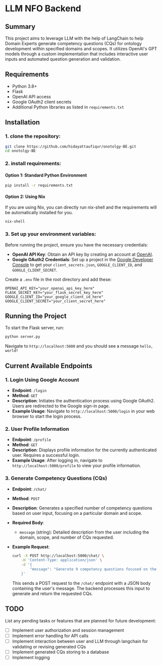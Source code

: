 # LLM NFO Backend 

## Summary
This project aims to leverage LLM with the help of LangChain to help Domain Experts generate competency questions (CQs) for ontology development within specified domains and scopes. It utilizes OpenAI's GPT models through a custom implementation that includes interactive user inputs and automated question generation and validation.

## Requirements
- Python 3.8+
- Flask
- OpenAI API access
- Google OAuth2 client secrets
- Additional Python libraries as listed in `requirements.txt`

## Installation
### 1. clone the repository:

```bash
git clone https://github.com/hidayattaufiqur/onotolgy-BE.git
cd onotolgy-BE
```

### 2. install requirements: 
#### Option 1: Standard Python Environment
```bash
pip install -r requirements.txt
```

#### Option 2: Using Nix
If you are using Nix, you can directly run nix-shell and the requirements will be automatically installed for you. 
```bash
nix-shell
```

### 3. Set up your environment variables:

Before running the project, ensure you have the necessary credentials:

- **OpenAI API Key**: Obtain an API key by creating an account at [OpenAI](https://openai.com/product).
- **Google OAuth2 Credentials**: Set up a project in the [Google Developer Console](https://console.cloud.google.com/) to get your `client_secrets.json`, `GOOGLE_CLIENT_ID`, and `GOOGLE_CLIENT_SECRET`.

Create a `.env` file in the root directory and add these:

```plaintext
OPENAI_API_KEY="your_openai_api_key_here"
FLASK_SECRET_KEY="your_flask_secret_key_here"
GOOGLE_CLIENT_ID="your_google_client_id_here"
GOOGLE_CLIENT_SECRET="your_client_secret_here"
```

## Running the Project
To start the Flask server, run:

```bash
python server.py
```

Navigate to `http://localhost:5000` and you should see a message `hello, world!`

## Current Available Endpoints
### 1. Login Using Google Account

- **Endpoint**: `/login`
- **Method**: `GET`
- **Description**: Initiates the authentication process using Google OAuth2. Users are redirected to the Google sign-in page.
- **Example Usage**: Navigate to `http://localhost:5000/login` in your web browser to start the login process.

### 2. User Profile Information

- **Endpoint**: `/profile`
- **Method**: `GET`
- **Description**: Displays profile information for the currently authenticated user. Requires a successful login.
- **Example Usage**: After logging in, navigate to `http://localhost:5000/profile` to view your profile information.

### 3. Generate Competency Questions (CQs)

- **Endpoint**: `/chat/`
- **Method**: `POST`
- **Description**: Generates a specified number of competency questions based on user input, focusing on a particular domain and scope.
- **Required Body**:
  - `message` (string): Detailed description from the user including the domain, scope, and number of CQs requested.
- **Example Request**:

  ```bash
  curl -X POST http://localhost:5000/chat/ \
      -H 'Content-Type: application/json' \
      -d '{
          "message": "Generate 9 competency questions focused on the integration and impact of solar panel technology within the renewable energy domain. Consider aspects such as efficiency, cost, environmental impact, and adoption barriers."
      }'
  ```

  This sends a POST request to the `/chat/` endpoint with a JSON body containing the user's message. The backend processes this input to generate and return the requested CQs.

## TODO
List any pending tasks or features that are planned for future development: 

- [ ] Implement user authorization and session management
- [ ] Implement error handling for API calls
- [ ] Implement interaction between user and LLM through langchain for validating or revising generated CQs
- [ ] Implement generated CQs storing to a database
- [ ] Implement logging 
